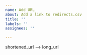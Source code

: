 ```yaml
---
name: Add URL
about: Add a link to redirects.csv
title: ''
labels: ''
assignees: ''

---
```


shortened_url --> long_url
